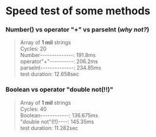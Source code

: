 # Speed test of some methods
### **Number()** vs **operator "+"** vs **parseInt** (*why not?*)
>Array of **1 mil** strings <br>
>Cycles: 20 <br>
>Number--------------: 191.8ms <br>
>operator"+"----------: 206.2ms <br>
>parseInt--------------: 234.85ms <br>
>test duration: 12.658sec

### **Boolean** vs **operator "double not(!!)"**
>Array of **1 mil** strings <br>
>Cycles: 40 <br>
>Boolean------------: 136.675ms <br>
>"double not"(!!)----: 145.35ms <br>
>test duration: 11.282sec <br>
